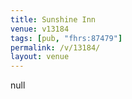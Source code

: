 ```yaml
---
title: Sunshine Inn
venue: v13184
tags: [pub, "fhrs:87479"]
permalink: /v/13184/
layout: venue
---
```

null